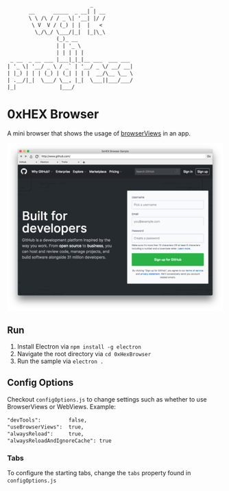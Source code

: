 ```
                           _             
       __      _____  _ __| | __         
       \ \ /\ / / _ \| '__| |/ /         
        \ V  V / (_) | |  |   <          
         \_/\_/ \___/|_|  |_|\_\         
                (_)_ __                  
                | | '_ \                 
                | | | | |                
 _ __  _ __ ___ |___|_|_|__ ___  ___ ___ 
| '_ \| '__/ _ \ / _` | '__/ _ \/ __/ __|
| |_) | | | (_) | (_| | | |  __/\__ \__ \
| .__/|_|  \___/ \__, |_|  \___||___/___/
|_|              |___/                   
```
# 0xHEX Browser

A mini browser that shows the usage of [browserViews](https://electronjs.org/docs/api/browser-view) in an app.

![0xHexBrowser Screenshot](https://raw.githubusercontent.com/lokimeyburg/0xHexBrowser/master/image.png)

## Run

1. Install Electron via `npm install -g electron`
2. Navigate the root directory via `cd 0xHexBrowser`
2. Run the sample via `electron .`

## Config Options

Checkout `configOptions.js` to change settings such as whether to use BrowserViews or WebViews. Example:

```
"devTools":         false,
"useBrowserViews":  true,
"alwaysReload":     true,
"alwaysReloadAndIgnoreCache": true
```

### Tabs

To configure the starting tabs, change the `tabs` property found in `configOptions.js`

